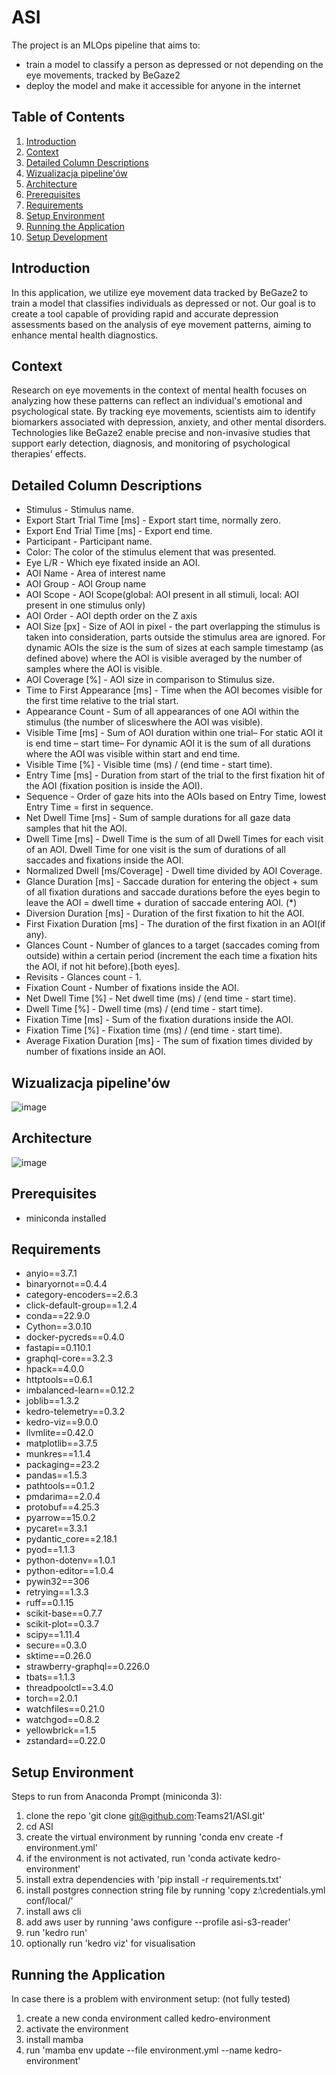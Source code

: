 # ASI

The project is an MLOps pipeline that aims to:
 - train a model to classify a person as depressed or not depending on the eye movements, tracked by BeGaze2
 - deploy the model and make it accessible for anyone in the internet

## Table of Contents
1. [Introduction](#introduction)
2. [Context](#context)
3. [Detailed Column Descriptions](#detailed-column-descriptions)
4. [Wizualizacja pipeline'ów]()
5. [Architecture](#architecture)
6. [Prerequisites](prerequisites)
7. [Requirements](#requirements)
8. [Setup Environment](#setup-environment)
9. [Running the Application](#running-the-application)
10. [Setup Development](#setup-development)

## Introduction
In this application, we utilize eye movement data tracked by BeGaze2 to train a model that classifies individuals as depressed or not. Our goal is to create a tool capable of providing rapid and accurate depression assessments based on the analysis of eye movement patterns, aiming to enhance mental health diagnostics.
## Context
Research on eye movements in the context of mental health focuses on analyzing how these patterns can reflect an individual's emotional and psychological state. By tracking eye movements, scientists aim to identify biomarkers associated with depression, anxiety, and other mental disorders. Technologies like BeGaze2 enable precise and non-invasive studies that support early detection, diagnosis, and monitoring of psychological therapies' effects.
## Detailed Column Descriptions
* Stimulus - Stimulus name.
* Export Start Trial Time [ms] - Export start time, normally zero.
* Export End Trial Time [ms] -  Export end time.
* Participant - Participant name.
* Color: The color of the stimulus element that was presented.
* Eye L/R - Which eye fixated inside an AOI.
* AOI Name - Area of interest name
* AOI Group - AOI Group name
* AOI Scope -  AOI Scope(global: AOI present in all stimuli, local: AOI present in one stimulus only)
* AOI Order - AOI depth order on the Z axis
* AOI Size [px] - Size of AOI in pixel - the part overlapping the stimulus is taken into consideration, parts outside 
the stimulus area are ignored. For dynamic AOIs the size is the sum of sizes at each sample timestamp (as defined above) where the AOI is visible averaged by the number of samples where the AOI is visible.
* AOI Coverage [%] - AOI size in comparison to Stimulus size.
* Time to First Appearance [ms] -  Time when the AOI becomes visible for the first time relative to the trial start.
* Appearance Count - Sum of all appearances of one AOI  within the stimulus (the number of sliceswhere the AOI was visible).
* Visible Time [ms] - Sum of AOI duration within one trial– For static AOI it is end time – start time– For dynamic AOI it is the sum of all durations where the AOI was visible within start and end time.
* Visible Time [%] - Visible time (ms) / (end time - start time).
* Entry Time [ms] -  Duration from start of the trial to the first fixation hit of the AOI (fixation position is inside the AOI).
* Sequence - Order of gaze hits into the AOIs based on Entry Time, lowest Entry Time = first in sequence.
* Net Dwell Time [ms] - Sum of sample durations for all gaze data samples that hit the AOI. 
* Dwell Time [ms] - Dwell Time is the sum of all Dwell Times for each visit of an AOI. Dwell Time for one visit is the sum of durations of all saccades and fixations inside the AOI.
* Normalized Dwell [ms/Coverage] - Dwell time divided by AOI Coverage.
* Glance Duration [ms] - Saccade duration for entering the object + sum of all fixation durations and saccade durations before the eyes begin to leave the AOI = dwell time + duration of saccade entering AOI. (*)
* Diversion Duration [ms] - Duration of the first fixation to hit the AOI.
* First Fixation Duration [ms] -  The duration of the first fixation in an AOI(if any).
* Glances Count - Number of glances to a target (saccades coming from outside) within a certain period (increment the   each time a fixation hits the AOI, if not hit before).[both eyes].
* Revisits - Glances count - 1.
* Fixation Count - Number of fixations inside the AOI.
* Net Dwell Time [%] - Net dwell time (ms) / (end time - start time).
* Dwell Time [%] - Dwell time (ms) / (end time - start time).
* Fixation Time [ms] - Sum of the fixation durations inside the AOI.
* Fixation Time [%] - Fixation time (ms) / (end time - start time).
* Average Fixation Duration [ms] - The sum of fixation times divided by number of fixations inside an AOI.
## Wizualizacja pipeline'ów
![image](https://github.com/Teams21/ASI/assets/21336128/773407a6-0dc9-4d2c-9aaf-17b072836605)
## Architecture
![image](https://github.com/Teams21/ASI/assets/21336128/5f7eb0c7-ab13-49e5-a4ec-af3c48e99bbf)
## Prerequisites 
- miniconda installed
## Requirements
- anyio==3.7.1
- binaryornot==0.4.4
- category-encoders==2.6.3
- click-default-group==1.2.4
- conda==22.9.0
- Cython==3.0.10
- docker-pycreds==0.4.0
- fastapi==0.110.1
- graphql-core==3.2.3
- hpack==4.0.0
- httptools==0.6.1
- imbalanced-learn==0.12.2
- joblib==1.3.2
- kedro-telemetry==0.3.2
- kedro-viz==9.0.0
- llvmlite==0.42.0
- matplotlib==3.7.5
- munkres==1.1.4
- packaging==23.2
- pandas==1.5.3
- pathtools==0.1.2
- pmdarima==2.0.4
- protobuf==4.25.3
- pyarrow==15.0.2
- pycaret==3.3.1
- pydantic_core==2.18.1
- pyod==1.1.3
- python-dotenv==1.0.1
- python-editor==1.0.4
- pywin32==306
- retrying==1.3.3
- ruff==0.1.15
- scikit-base==0.7.7
- scikit-plot==0.3.7
- scipy==1.11.4
- secure==0.3.0
- sktime==0.26.0
- strawberry-graphql==0.226.0
- tbats==1.1.3
- threadpoolctl==3.4.0
- torch==2.0.1
- watchfiles==0.21.0
- watchgod==0.8.2
- yellowbrick==1.5
- zstandard==0.22.0
## Setup Environment
Steps to run from Anaconda Prompt (miniconda 3):
 1.  clone the repo 'git clone git@github.com:Teams21/ASI.git'
 2.  cd ASI
 3.  create the virtual environment by running 'conda env create -f environment.yml'
 4.  if the environment is not activated, run 'conda activate kedro-environment'
 5.  install extra dependencies with 'pip install -r requirements.txt'
 6.  install postgres connection string file by running 'copy z:\credentials.yml conf/local/'
 7.  install aws cli
 8.  add aws user by running 'aws configure --profile asi-s3-reader'
 9.  run 'kedro run'
 10. optionally run 'kedro viz' for visualisation

## Running the Application

 In case there is a problem with environment setup: (not fully tested)
  1. create a new conda environment called kedro-environment
  2. activate the environment
  3. install mamba
  4. run 'mamba env update --file environment.yml --name kedro-environment'
